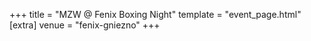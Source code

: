 +++
title = "MZW @ Fenix Boxing Night"
template = "event_page.html"
[extra]
venue = "fenix-gniezno"
+++

